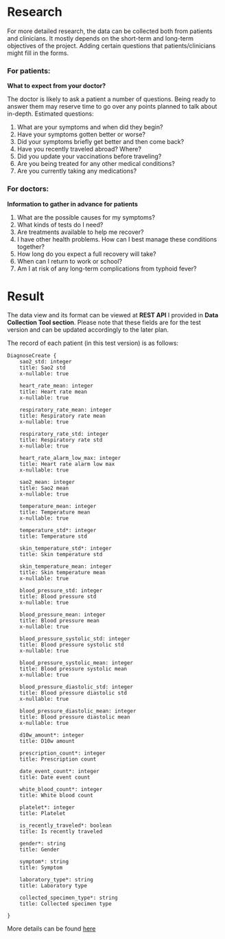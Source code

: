 # Research

For more detailed research, the data can be collected both from patients and clinicians.
It mostly depends on the short-term and long-term objectives of the project.
Adding certain questions that patients/clinicians might fill in the forms.

### For patients:
**What to expect from your doctor?**

The doctor is likely to ask a patient a number of questions. Being ready to answer them may reserve time to go over any points planned to talk about in-depth. Estimated questions:

1. What are your symptoms and when did they begin?
2. Have your symptoms gotten better or worse?
3. Did your symptoms briefly get better and then come back?
4. Have you recently traveled abroad? Where?
5. Did you update your vaccinations before traveling?
6. Are you being treated for any other medical conditions?
7. Are you currently taking any medications?


### For doctors:
**Information to gather in advance for patients**

1. What are the possible causes for my symptoms?
2. What kinds of tests do I need?
3. Are treatments available to help me recover?
4. I have other health problems. How can I best manage these conditions together?
5. How long do you expect a full recovery will take?
6. When can I return to work or school?
7. Am I at risk of any long-term complications from typhoid fever?

# Result
The data view and its format can be viewed at **REST API** I provided in **Data Collection Tool section**.
Please note that these fields are for the test version and can be updated accordingly to the later plan.

The record of each patient (in this test version) is as follows:

```
DiagnoseCreate {
    sao2_std: integer
    title: Sao2 std
    x-nullable: true

    heart_rate_mean: integer
    title: Heart rate mean
    x-nullable: true

    respiratory_rate_mean: integer
    title: Respiratory rate mean
    x-nullable: true

    respiratory_rate_std: integer
    title: Respiratory rate std
    x-nullable: true

    heart_rate_alarm_low_max: integer
    title: Heart rate alarm low max
    x-nullable: true

    sao2_mean: integer
    title: Sao2 mean
    x-nullable: true

    temperature_mean: integer
    title: Temperature mean
    x-nullable: true

    temperature_std*: integer
    title: Temperature std

    skin_temperature_std*: integer
    title: Skin temperature std

    skin_temperature_mean: integer
    title: Skin temperature mean
    x-nullable: true

    blood_pressure_std: integer
    title: Blood pressure std
    x-nullable: true

    blood_pressure_mean: integer
    title: Blood pressure mean
    x-nullable: true

    blood_pressure_systolic_std: integer
    title: Blood pressure systolic std
    x-nullable: true

    blood_pressure_systolic_mean: integer
    title: Blood pressure systolic mean
    x-nullable: true

    blood_pressure_diastolic_std: integer
    title: Blood pressure diastolic std
    x-nullable: true

    blood_pressure_diastolic_mean: integer
    title: Blood pressure diastolic mean
    x-nullable: true

    d10w_amount*: integer
    title: D10w amount

    prescription_count*: integer
    title: Prescription count

    date_event_count*: integer
    title: Date event count

    white_blood_count*: integer
    title: White blood count

    platelet*: integer
    title: Platelet

    is_recently_traveled*: boolean
    title: Is recently traveled

    gender*: string
    title: Gender
    
    symptom*: string
    title: Symptom
    
    laboratory_type*: string
    title: Laboratory type
    
    collected_specimen_type*: string
    title: Collected specimen type
 
}
```

More details can be found [here](https://ftdiagnose.pythonanywhere.com/swagger/)